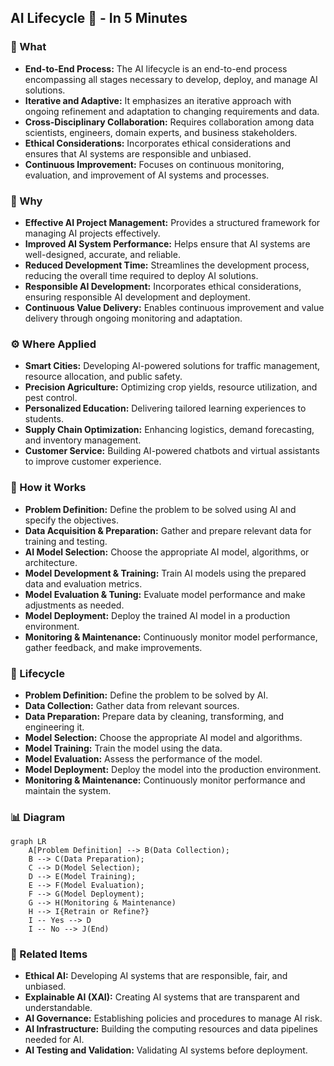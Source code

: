 ## AI Lifecycle 🔄 - In 5 Minutes

### 🔄 What
*   **End-to-End Process:** The AI lifecycle is an end-to-end process encompassing all stages necessary to develop, deploy, and manage AI solutions.
*   **Iterative and Adaptive:** It emphasizes an iterative approach with ongoing refinement and adaptation to changing requirements and data.
*   **Cross-Disciplinary Collaboration:** Requires collaboration among data scientists, engineers, domain experts, and business stakeholders.
*   **Ethical Considerations:** Incorporates ethical considerations and ensures that AI systems are responsible and unbiased.
*   **Continuous Improvement:** Focuses on continuous monitoring, evaluation, and improvement of AI systems and processes.

### 🎯 Why
*   **Effective AI Project Management:** Provides a structured framework for managing AI projects effectively.
*   **Improved AI System Performance:** Helps ensure that AI systems are well-designed, accurate, and reliable.
*   **Reduced Development Time:** Streamlines the development process, reducing the overall time required to deploy AI solutions.
*   **Responsible AI Development:** Incorporates ethical considerations, ensuring responsible AI development and deployment.
*   **Continuous Value Delivery:** Enables continuous improvement and value delivery through ongoing monitoring and adaptation.

### ⚙️ Where Applied
*   **Smart Cities:** Developing AI-powered solutions for traffic management, resource allocation, and public safety.
*   **Precision Agriculture:** Optimizing crop yields, resource utilization, and pest control.
*   **Personalized Education:** Delivering tailored learning experiences to students.
*   **Supply Chain Optimization:** Enhancing logistics, demand forecasting, and inventory management.
*  **Customer Service:** Building AI-powered chatbots and virtual assistants to improve customer experience.

### 🧠 How it Works
*   **Problem Definition:** Define the problem to be solved using AI and specify the objectives.
*   **Data Acquisition & Preparation:** Gather and prepare relevant data for training and testing.
*   **AI Model Selection:** Choose the appropriate AI model, algorithms, or architecture.
*  **Model Development & Training:** Train AI models using the prepared data and evaluation metrics.
*   **Model Evaluation & Tuning:** Evaluate model performance and make adjustments as needed.
*   **Model Deployment:** Deploy the trained AI model in a production environment.
*   **Monitoring & Maintenance:** Continuously monitor model performance, gather feedback, and make improvements.

### 🔄 Lifecycle
*   **Problem Definition:** Define the problem to be solved by AI.
*   **Data Collection:** Gather data from relevant sources.
*  **Data Preparation:** Prepare data by cleaning, transforming, and engineering it.
*   **Model Selection:** Choose the appropriate AI model and algorithms.
*   **Model Training:** Train the model using the data.
*   **Model Evaluation:** Assess the performance of the model.
*   **Model Deployment:** Deploy the model into the production environment.
*   **Monitoring & Maintenance:** Continuously monitor performance and maintain the system.

### 📊 Diagram
```mermaid
graph LR
    A[Problem Definition] --> B(Data Collection);
    B --> C(Data Preparation);
    C --> D(Model Selection);
    D --> E(Model Training);
    E --> F(Model Evaluation);
    F --> G(Model Deployment);
	G --> H(Monitoring & Maintenance)
	H --> I{Retrain or Refine?}
	I -- Yes --> D
	I -- No --> J(End)
```

### 🔗 Related Items
*   **Ethical AI:** Developing AI systems that are responsible, fair, and unbiased.
*  **Explainable AI (XAI):** Creating AI systems that are transparent and understandable.
*   **AI Governance:** Establishing policies and procedures to manage AI risk.
*  **AI Infrastructure:** Building the computing resources and data pipelines needed for AI.
*   **AI Testing and Validation:** Validating AI systems before deployment.
